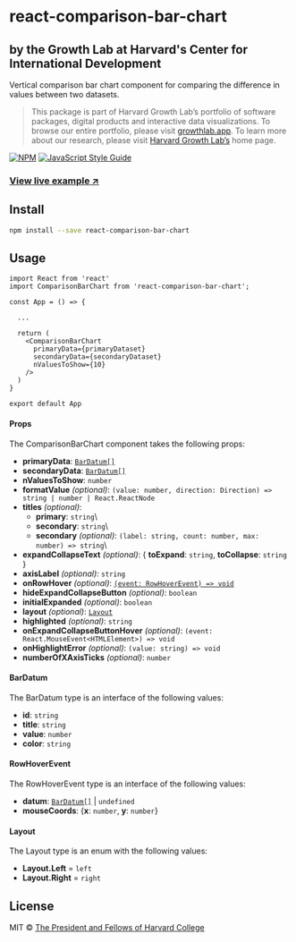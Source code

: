 # react-comparison-bar-chart

## by the Growth Lab at Harvard's Center for International Development

Vertical comparison bar chart component for comparing the difference in values between two datasets.

> This package is part of Harvard Growth Lab’s portfolio of software packages, digital products and interactive data visualizations.  To browse our entire portfolio, please visit [growthlab.app](https://growthlab.app/).  To learn more about our research, please visit [Harvard Growth Lab’s](https://growthlab.cid.harvard.edu/) home page.

[![NPM](https://img.shields.io/npm/v/react-comparison-bar-chart.svg)](https://www.npmjs.com/package/react-comparison-bar-chart) [![JavaScript Style Guide](https://img.shields.io/badge/code_style-standard-brightgreen.svg)](https://standardjs.com)

### [View live example ↗](https://cid-harvard.github.io/react-comparison-bar-chart/)

## Install

```bash
npm install --save react-comparison-bar-chart
```

## Usage

```tsx
import React from 'react'
import ComparisonBarChart from 'react-comparison-bar-chart';

const App = () => {

  ...

  return (
    <ComparisonBarChart
      primaryData={primaryDataset}
      secondaryData={secondaryDataset}
      nValuesToShow={10}
    />
  )
}

export default App

```

<a name="props"/>

#### Props

The ComparisonBarChart component takes the following props:

- **primaryData**: [`BarDatum[]`](#bardatum)
- **secondaryData**: [`BarDatum[]`](#bardatum)
- **nValuesToShow**: `number`
- **formatValue** *(optional)*: `(value: number, direction: Direction) => string | number | React.ReactNode`
- **titles** *(optional)*:
  - **primary**: `string`\
  - **secondary**: `string`\
  - **secondary** *(optional)*: `(label: string, count: number, max: number) => string`\
- **expandCollapseText** *(optional)*: { **toExpand**: `string`, **toCollapse**: `string` }
- **axisLabel** *(optional)*: `string`
- **onRowHover** *(optional)*: [`(event: RowHoverEvent) => void`](#rowhoverevent)
- **hideExpandCollapseButton** *(optional)*: `boolean`
- **initialExpanded** *(optional)*: `boolean`
- **layout** *(optional)*: [`Layout`](#layout)
- **highlighted** *(optional)*: `string`
- **onExpandCollapseButtonHover** *(optional)*: `(event: React.MouseEvent<HTMLElement>) => void`
- **onHighlightError** *(optional)*: `(value: string) => void`
- **numberOfXAxisTicks** *(optional)*: `number`

<a name="bardatum"/>

#### BarDatum

The BarDatum type is an interface of the following values:

- **id**: `string`
- **title**: `string`
- **value**: `number`
- **color**: `string`

<a name="rowhoverevent"/>

#### RowHoverEvent

The RowHoverEvent type is an interface of the following values:

- **datum**: [`BarDatum[]`](#bardatum) \| `undefined`
- **mouseCoords**: {**x**: `number`, **y**: `number`}

<a name="layout"/>

#### Layout

The Layout type is an enum with the following values:

- **Layout.Left** = `left`
- **Layout.Right** = `right`

## License

MIT © [The President and Fellows of Harvard College](https://www.harvard.edu/)
